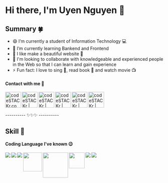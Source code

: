 # Hi there, I'm Uyen Nguyen 👋

<!--
**uyennguyen0721/uyennguyen0721** is a ✨ _special_ ✨ repository because its `README.md` (this file) appears on your GitHub profile.

Here are some ideas to get you started:
-->

## Summary 🍀

- 😄 I’m currently a student of Information Technology 💻
- 🌱 I’m currently learning Bankend and Frontend
- 🔭 I like make a beautiful website 🤣
- 👯 I'm looking to collaborate with knowledgeable and experienced people in the Web so that I can learn and gain experience
- ⚡ Fun fact: I love to sing 🎤, read book 📖 and watch movie 📺

#### Contact with me 💌

[<img align="left" alt="codeSTACKr.com" width="50px" src="https://img.icons8.com/bubbles/50/4a90e2/domain.png" />][website]
[<img align="left" alt="codeSTACKr | Instagram" width="50px" src="https://img.icons8.com/bubbles/50/4a90e2/phone.png" />][phone]
[<img align="left" alt="codeSTACKr | Instagram" width="50px" src="https://img.icons8.com/bubbles/50/4a90e2/facebook.png" />][facebook]
[<img align="left" alt="codeSTACKr | Instagram" width="50px" src="https://img.icons8.com/bubbles/50/4a90e2/instagram.png" />][instagram]
[<img align="left" alt="codeSTACKr | Instagram" width="50px" src="https://img.icons8.com/bubbles/50/4a90e2/email--v1.png" />][email]
[<img align="left" alt="codeSTACKr | Instagram" width="50px" src="https://img.icons8.com/bubbles/50/4a90e2/github.png" />][github]

<br />
<br />
<br />

---------- ✨✨✨ ----------
<br />

## Skill 🌸

#### Coding Language I've known 😉

<img align="left" src="https://img.icons8.com/ios-filled/50/4a90e2/c-sharp-logo.png" />
<img align="left" src="https://img.icons8.com/color/50/4a90e2/python--v1.png" />
<img align="left" src="https://img.icons8.com/color/50/4a90e2/mysql-logo.png" />
<img align="left" width="60px" src="https://www.kindpng.com/picc/m/21-215460_microsoft-sql-server-logo-png-microsoft-sql-server.png" />
<img align="left" width="80px" src="https://tuhocict.com/wp-content/uploads/2019/12/aspnetcore.png" />
<img align="left" width="50px" src="https://sinhvientot.net/wp-content/uploads/2019/01/Bitmap-MEDIUM_ASP.NET-Core-MVC-Logo_2colors_Square_Boxed_RGB.png"/>
<img align="left" src="https://img.icons8.com/color/50/4a90e2/django.png" />
<img align="left" src="https://img.icons8.com/plasticine/50/4a90e2/react.png" />




[website]: https://uyennguyen0721.github.io/DoYouLoveMe/
[email]: mailto:uyennguyen0721@gmail.com
[phone]: tel:+84947653170
[facebook]: https://www.facebook.com/nttu.dqt/
[github]: https://github.com/uyennguyen0721
[instagram]: https://www.instagram.com/uyennguyen0721/
